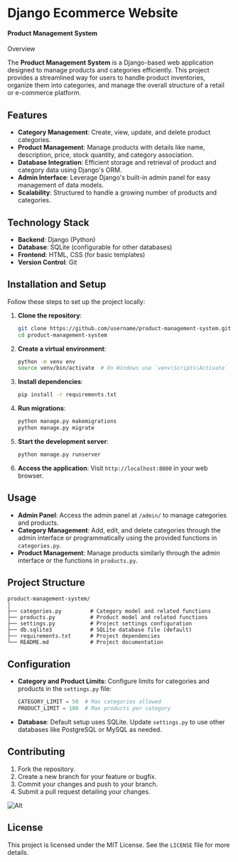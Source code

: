 <h1>Django Ecommerce Website</h1>



 <h4>Product Management System</h4>

 Overview

The **Product Management System** is a Django-based web application designed to manage products and categories efficiently. This project provides a streamlined way for users to handle product inventories, organize them into categories, and manage the overall structure of a retail or e-commerce platform. 

## Features

- **Category Management**: Create, view, update, and delete product categories.
- **Product Management**: Manage products with details like name, description, price, stock quantity, and category association.
- **Database Integration**: Efficient storage and retrieval of product and category data using Django's ORM.
- **Admin Interface**: Leverage Django's built-in admin panel for easy management of data models.
- **Scalability**: Structured to handle a growing number of products and categories.

## Technology Stack

- **Backend**: Django (Python)
- **Database**: SQLite (configurable for other databases)
- **Frontend**: HTML, CSS (for basic templates)
- **Version Control**: Git


## Installation and Setup


Follow these steps to set up the project locally:

1. **Clone the repository**:
   
   ```bash
   git clone https://github.com/username/product-management-system.git
   cd product-management-system
   ```

3. **Create a virtual environment**:
   ```bash
   python -m venv env
   source venv/bin/activate  # On Windows use `venv\Scripts\Activate`
   ```

4. **Install dependencies**:
   ```bash
   pip install -r requirements.txt
   ```

5. **Run migrations**:
   ```bash
   python manage.py makemigrations
   python manage.py migrate
   ```

6. **Start the development server**:
   ```bash
   python manage.py runserver
   ```

7. **Access the application**: Visit `http://localhost:8000` in your web browser.

## Usage

- **Admin Panel**: Access the admin panel at `/admin/` to manage categories and products.
- **Category Management**: Add, edit, and delete categories through the admin interface or programmatically using the provided functions in `categories.py`.
- **Product Management**: Manage products similarly through the admin interface or the functions in `products.py`.

## Project Structure

```
product-management-system/
│
├── categories.py         # Category model and related functions
├── products.py           # Product model and related functions
├── settings.py           # Project settings configuration
├── db.sqlite3            # SQLite database file (default)
├── requirements.txt      # Project dependencies
└── README.md             # Project documentation
```

## Configuration

- **Category and Product Limits**: Configure limits for categories and products in the `settings.py` file:
  ```python
  CATEGORY_LIMIT = 50  # Max categories allowed
  PRODUCT_LIMIT = 100  # Max products per category
  ```
- **Database**: Default setup uses SQLite. Update `settings.py` to use other databases like PostgreSQL or MySQL as needed.

## Contributing

1. Fork the repository.
2. Create a new branch for your feature or bugfix.
3. Commit your changes and push to your branch.
4. Submit a pull request detailing your changes.


![Alt](https://repobeats.axiom.co/api/embed/e8c006db0475f2cddede63445e21215da2637331.svg "Repobeats analytics image")

## License

This project is licensed under the MIT License. See the `LICENSE` file for more details.

